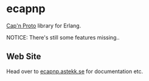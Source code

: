 ecapnp
======

[Cap'n Proto](http://capnproto.com) library for Erlang.

NOTICE: There's still some features missing..


Web Site
--------

Head over to [ecapnp.astekk.se](http://ecapnp.astekk.se) for documentation etc.

